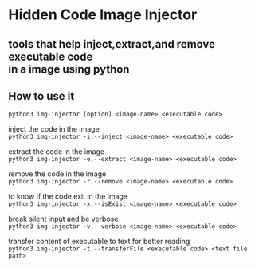 # Hidden Code Image Injector <br>

## tools that help inject,extract,and remove executable code <br>in a image using python <br> 

## How to use it <br>
```python3 img-injector [option] <image-name> <executable code>```

inject the code in the image <br>
``` python3 img-injector -i,--inject <image-name> <executable code> ```

extract the code in the image <br>
``` python3 img-injector -e,--extract <image-name> <executable code> ```

remove the code in the image <br>
``` python3 img-injector -r,--remove <image-name> <executable code> ```

to know if the code exit in the image <br>
``` python3 img-injector -x,--isExist <image-name> <executable code> ```

break silent input and be verbose <br>
``` python3 img-injector -v,--verbose <image-name> <executable code> ```

transfer content of executable to text for better reading <br>
``` python3 img-injector -t,--transferFile <executable code> <text file path> ```
